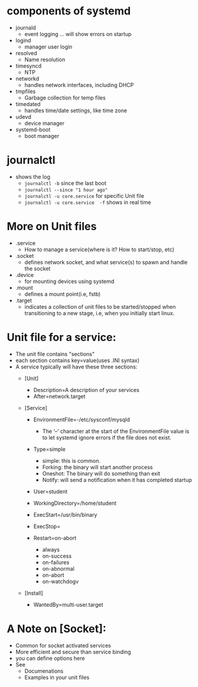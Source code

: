 # components of systemd
- journald
  - event logging ... will show errors on startup
- logind
  - manager user login
- resolved
  - Name resolution
- timesyncd
  - NTP
- networkd
  - handles network interfaces, including DHCP
- tmpfiles
  - Garbage collection for temp files
- timedated
  - handles time/date settings, like time zone
- udevd
  - device manager
- systemd-boot
  - boot manager


# journalctl
- shows the log
  - `journalctl -b` since the last boot
  - `journalctl --since "1 hour ago"`
  - `journalctl -u core.service` for specific Unit file
  - `journalctl -u core.service  -f` shows in real time

# More on Unit files
- .service
  - How to manage a service(where is it? How to start/stop, etc)
- .socket
  - defines network socket, and what service(s) to spawn and handle the socket
- .device
  - for mounting devices using systemd
- .mount
  - defines a mount point(i.e, fstb)
- .target
  - indicates a collection of unit files to be started/stopped when transitioning to a new stage, i.e, when you initially start linux.

# Unit file for a service:
- The unit file contains "sections"
- each section contains key=value(uses .INI syntax)
- A service typically will have these three sections:
  - [Unit]
  	- Description=A description of your services
  	- After=network.target
  - [Service]
  	- EnvironmentFile=-/etc/sysconf/mysqld
  		- The ‘–‘ character at the start of the EnvironmentFile value is to let systemd ignore errors if the file does not exist.

  	- Type=simple
  		- simple: this is common.
  		- Forking: the binary will start another process
  		- Oneshot: The binary will do something than exit
  		- Notify: will send a notification when it has completed startup
  	- User=student
  	- WorkingDirectory=/home/student
  	- ExecStart=/usr/bin/binary
  	- ExecStop=
  	- Restart=on-abort
  		- always
  		- on-success
  		- on-failures
  		- on-abnormal
  		- on-abort
      - on-watchdogv

  - [Install]
  	- WantedBy=multi-user.target 	

# A Note on [Socket]:
- Common for socket activated services
- More efficient and secure than service binding
- you can define options here
- See
	- Documenations
	- Examples in your unit files
